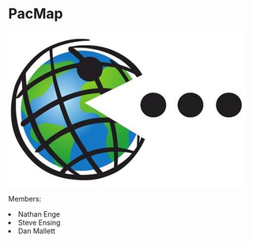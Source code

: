 <h1>PacMap</h1>

![PacMapLogo.jpg](PacMapLogo.jpg)

Members:</br>
<li>Nathan Enge</li>
<li>Steve Ensing</li>
<li>Dan Mallett</li>

